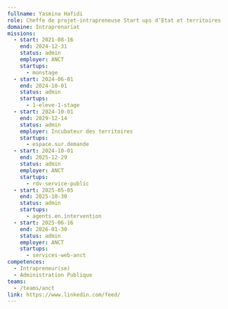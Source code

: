```yaml
---
fullname: Yasmina Hafidi
role: Cheffe de projet-intrapreneuse Start ups d’Etat et territoires
domaine: Intraprenariat
missions:
  - start: 2021-08-16
    end: 2024-12-31
    status: admin
    employer: ANCT
    startups:
      - monstage
  - start: 2024-06-01
    end: 2024-10-01
    status: admin
    startups:
      - 1-eleve-1-stage
  - start: 2024-10-01
    end: 2029-12-14
    status: admin
    employer: Incubateur des territoires
    startups:
      - espace.sur.demande
  - start: 2024-10-01
    end: 2025-12-29
    status: admin
    employer: ANCT
    startups:
      - rdv-service-public
  - start: 2025-05-05
    end: 2025-10-30
    status: admin
    startups:
      - agents.en.intervention
  - start: 2025-06-16
    end: 2026-01-30
    status: admin
    employer: ANCT
    startups:
      - services-web-anct
competences:
  - Intrapreneur(se)
  - Administration Publique
teams:
  - /teams/anct
link: https://www.linkedin.com/feed/
---
```

